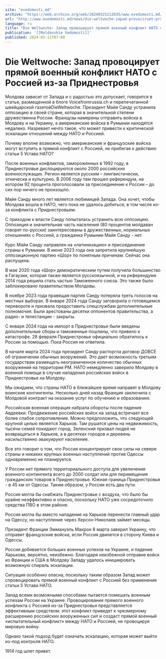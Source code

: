 ```yaml
---
site: "evedomosti.md"
archive: "https://web.archive.org/web/20240325212835/www.evedomosti.md/news/die-weltwoche-zapad-provociruet-pryamoj-voennyj-konflikt-nat"
url: "http://www.evedomosti.md/news/die-weltwoche-zapad-provociruet-pryamoj-voennyj-konflikt-nat"
language: ru
title: "Die Weltwoche: Запад провоцирует прямой военный конфликт НАТО с Россией из-за Приднестровья"
publication: '[[Moldavskie Vedomosti]]'
published: 2024-03-11T07:00
---
```


# Die Weltwoche: Запад провоцирует прямой военный конфликт НАТО с Россией из-за Приднестровья

Молдова зависит от Запада и с радостью это допускает, говорится в статье, размещенной в блоге Voicefromrussia.ch и перепечатанной швейцарской газетойDieWeltwoche. Президент Майя Санду устранила оппозицию в своей стране, которая в значительной степени дружественна России. Французы намерены отправить войска в Молдову и на Украину, а американские войска в Румынии находятся недалеко. Назревает нечто такое, что может привести к критической эскалации отношений между НАТО и Россией.

Почему вполне возможно, что американские и французские войска могут вступить в прямой конфликт с Россией, не прибегая к действию статьи 5 Устава НАТО?

После военных конфликтов, замороженных в 1992 году, в Приднестровье дислоцируются около 2000 российских военнослужащих. Регион является русским – лингвистически, этнически и культурно. В 2006 году там прошел референдум, на котором 92 процента проголосовали за присоединение к России – до сих пор ничего не произошло.

Майя Санду много лет является любимицей Запада. Она хочет, чтобы Молдова вошла в НАТО, чего пока не удалось добиться, в том числе из-за конфликта с Приднестровьем.

С приходом к власти Санду попыталась устранить всю оппозицию. Оппозиция и значительная часть населения (80 процентов молдаван говорят по-русски) заинтересованы в дружественных, нормальных отношениях с Россией, а гражданка Румынии Майя Санду - нет.

Курс Майи Санду направлен на «латинизацию» и присоединение страны к Румынии. В июне 2023 года она запретила крупнейшую оппозиционную партию «Шор» по понятным причинам. Сейчас она распущена.

В мае 2020 года «Шор» демократическим путем получила большинство в Гагаузии, которая также является русскоязычной, и на референдуме 2014 года решила стать частью Таможенного союза. Это также было заблокировано правительством Молдовы.

В ноябре 2023 года правящая партия Санду потеряла треть голосов на местных выборах. В январе 2024 года Санду заговорила о готовящемся перевороте и призвала предоставить спецслужбам дополнительные полномочия. Были арестованы десятки оппонентов правительства, а радио- и телестанции - закрыты.

С января 2024 года на импорт в Приднестровье были введены дополнительные сборы и таможенные пошлины, что привело к катастрофе. 28 февраля Приднестровье официально обратилось к России за помощью. Пока Россия не ответила.

В начале марта 2024 года президент Санду расторгла договор ДОВСЕ об ограничении обычных вооружений. Это дает возможность третьим государствам размещать неограниченное количество обычных вооружений на территории РМ. НАТО немедленно заверило Молдову в военной помощи в случае нападения российских войск в Приднестровье на Молдову.

Мы ожидаем, что страны НАТО в ближайшее время направят в Молдову воинские контингенты. Несколько дней назад Франция заключила с Молдовой контракт на оказание услуг по обучению и образованию.

Российская военная операция набрала обороты после падения Авдеевки. Продвижение российских войск на запад встречает все более слабое сопротивление. Можно предположить, что следующей крупной целью является Харьков. Там рушатся цены на недвижимость, тысячи семей покидают город. Зеленский призвал людей не возвращаться в Харьков, а в десятках городов и деревень насильственно эвакуируют население.

Все это говорит о том, что Россия концентрирует свои силы на севере страны и никаких крупных военных наступлений против Одессы одновременно не планируется.

У России нет прямого территориального доступа для увеличения военного контингента всего до 2000 солдат или для перемещения гражданских товаров в Приднестровье. Южная граница Приднестровья - в 45 км от Одессы. Таким образом, у России есть два пути.

Россия могла бы снабжать Приднестровье с воздуха, что было бы крайне неэффективно и опасно, поскольку НАТО уже сосредоточило средства ПВО в этом районе.

Россия могла бы вместо нападения на Харьков перенести главный удар на Одессу, но наступление через Херсон-Николаев займет месяцы.

Президент Франции Эммануэль Макрон 8 марта заверил Украину, что отправит французские войска, если Россия двинется в сторону Киева и Одессы.

Россия добивается больших военных успехов на Украине, и падение Харькова, вероятно, неизбежно. Благодаря неизбежной отправке войск из Франции и США в Молдову Западу удалось инициировать возможную спираль эскалации.

Ситуация особенно опасна, поскольку таким образом Запад может спровоцировать прямой военный конфликт с Россией без применения статьи 5 Устава НАТО.

Запад всеми возможными способами пытается помешать военным успехам России на Украине. Провоцирование прямого военного конфликта с Россией из-за Приднестровья представляется эффективным средством: этот конфликт приведет к чрезмерному расширению российских вооруженных сил и создаст прямой военный «испытательный конфликт» между НАТО и Россией, не провоцируя мировую войну.

Однако такой подход будет означать эскалацию, которая может выйти из-под контроля НАТО.

1914 год шлет привет.
